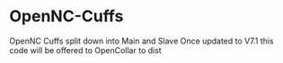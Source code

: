 # OpenNC-Cuffs
OpenNC Cuffs split down into Main and Slave
Once updated to V7.1 this code will be offered to OpenCollar to dist
